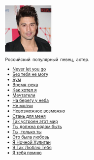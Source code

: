 ![](bilan_dima.jpg)

Российский популярный певец, актер.

* [Never let you go](Never%20let%20you%20go)
* [Без тебя не могу](Без%20тебя%20не%20могу)
* [Бум](Бум)
* [Время-река](Время-река)
* [Как хотел я](Как%20хотел%20я)
* [Мечтатели](Мечтатели)
* [На берегу у неба](На%20берегу%20у%20неба)
* [Не молчи](Не%20молчи)
* [Невозможное возможно](Невозможное%20возможно)
* [Стань для меня](Стань%20для%20меня)
* [Так устроен этот мир](Так%20устроен%20этот%20мир)
* [Ты должна рядом быть](Ты%20должна%20рядом%20быть)
* [Ты, только ты](Ты,%20только%20ты)
* [Это была любовь](Это%20была%20любовь)
* [Я Ночной Хулиган](Я%20Ночной%20Хулиган)
* [Я Так Люблю Тебя](Я%20Так%20Люблю%20Тебя)
* [Я тебя помню](Я%20тебя%20помню)